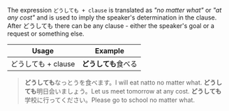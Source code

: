 The expression `どうしても + clause` is translated as *"no matter what"* or *"at any cost"* and is used to imply the speaker's determination in the clause. After どうしても there can be any clause - either the speaker's goal or a request or something else.

|Usage|Example|
|-|-|
|どうしても + clause|**どうしても**食べる|

>**どうしても**なっとうを食べます。I will eat natto no matter what.
>**どうしても**明日会いましょう。Let us meet tomorrow at any cost.
>**どうしても**学校に行ってください。Please go to school no matter what.